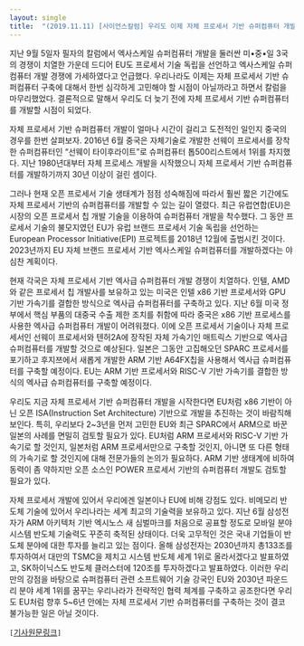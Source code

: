 ```yaml
---
layout: single
title:  "(2019.11.11) [사이언스칼럼] 우리도 이제 자체 프로세서 기반 슈퍼컴퓨터 개발에 뛰어들 때다"
---
```


지난 9월 5일자 필자의 칼럼에서 엑사스케일 슈퍼컴퓨터 개발을 둘러싼 미•중•일 3국의 경쟁이 치열한 가운데 드디어 EU도 프로세서 기술 독립을 선언하고 엑사스케일 슈퍼컴퓨터 개발 경쟁에 가세하였다고 언급했다. 우리나라도 이제는 자체 프로세서 기반 슈퍼컴퓨터 구축에 대해서 한번 심각하게 고민해야 할 시점이 아닐까라고 하면서 칼럼을 마무리했었다. 결론적으로 말해서 우리도 더 늦기 전에 자체 프로세서 기반 슈퍼컴퓨터를 개발할 시점이 되었다.

자체 프로세서 기반 슈퍼컴퓨터 개발이 얼마나 시간이 걸리고 도전적인 일인지 중국의 경우를 한번 살펴보자. 2016년 6월 중국은 자체기술로 개발한 선웨이 프로세서를 장착한 슈퍼컴퓨터인 “선웨이 타이후라이트”로 슈퍼컴퓨터 톱500리스트에서 1위를 차지했다. 지난 1980년대부터 자체 프로세스 개발을 시작했으니 자체 프로세서 기반 슈퍼컴퓨터를 개발하기까지 30년 이상이 걸린 셈이다.

그러나 현재 오픈 프로세서 기술 생태계가 점점 성숙해짐에 따라서 훨씬 짧은 기간에도 자체 프로세서 기반의 슈퍼컴퓨터를 개발할 수 있는 길이 열렸다. 최근 유럽연합(EU)은 시장의 오픈 프로세서 칩 개발 기술을 이용하여 슈퍼컴퓨터 개발을 착수했다. 그 동안 프로세서 기술의 불모지였던 EU가 유럽 브랜드 프로세서 기술 독립을 선언하는 European Processor Initiative(EPI) 프로젝트를 2018년 12월에 출범시킨 것이다. 2023년까지 EU 자체 브랜드 프로세서 기반 엑사스케일 슈퍼컴퓨터를 개발하겠다는 야심찬 계획이다.

현재 각국은 자체 프로세서 기반 엑사급 슈퍼컴퓨터 개발 경쟁이 치열하다. 인텔, AMD와 같은 프로세서 칩 개발사를 보유하고 있는 미국은 인텔 x86 기반 프로세서와 GPU 기반 가속기를 결합한 방식으로 엑사급 슈퍼컴퓨터를 구축하고 있다. 지난 6월 미국 정부에서 핵심 부품의 대중국 수출 제한 조치를 취함에 따라 중국은 x86 기반 프로세스를 사용한 엑사급 슈퍼컴퓨터 개발이 어려워졌다. 이에 오픈 프로세서 기술이나 자체 프로세서인 선웨이 프로세서와 텐허2A에 장작된 자체 가속기인 매트릭스 기반으로 엑사급 슈퍼컴퓨터를 개발할 것으로 예상된다. 일본은 그동안 고집해오던 SPARC 프로세서를 포기하고 후지쯔에서 새롭게 개발한 ARM 기반 A64FX칩을 사용해서 엑사급 슈퍼컴퓨터를 구축할 예정이다. EU는 ARM 기반 프로세서와 RISC-V 기반 가속기를 결합한 방식의 엑사급 슈퍼컴퓨터를 구축할 예정이다.

우리도 지금 자체 프로세서 기반 슈퍼컴퓨터 개발을 시작한다면 EU처럼 x86 기반이 아닌 오픈 ISA(Instruction Set Architecture) 기반으로 개발을 추진하는 것이 바람직해 보인다. 특히, 우리보다 2~3년을 먼저 고민한 EU와 최근 SPARC에서 ARM으로 바꾼 일본의 사례를 면밀히 검토할 필요가 있다. EU처럼 ARM 프로세서와 RISC-V 기반 가속기로 할 것인지, 일본처럼 ARM 프로세서만으로 구축할 것인지, 아니면 또 다른 형태의 가속기로 할 것인지에 대해 전문가들의 논의가 필요하다. ARM 기반 생태계에 비하여 동력이 좀 약하지만 오픈 소스인 POWER 프로세서 기반의 슈퍼컴퓨터 개발도 검토할 필요가 있다.

자체 프로세서 개발에 있어서 우리에겐 일본이나 EU에 비해 강점도 있다. 비메모리 반도체 기술에 있어서 우리나라는 세계 최고의 기술력을 보유하고 있다. 지난 6월 삼성전자가 ARM 아키텍처 기반 엑시노스 새 심벌마크를 처음으로 공표할 정도로 모바일 분야 시스템 반도체 기술력도 꾸준히 축적된 상태이다. 더욱 고무적인 것은 국내 기업들이 반도체 분야에 대한 투자를 늘리고 있는 점이다. 올해 삼성전자는 2030년까지 총133조를 투자하여서 대만의 TSMC을 제치고 시스템 반도체 세계 1위로 올라서겠다고 발표하였고, SK하이닉스도 반도체 클러스터에 120조를 투자하겠다고 발표하였다. 이러한 우리만의 강점을 바탕으로 슈퍼컴퓨터 관련 소프트웨어 기술 강국인 EU와 2030년 파운드리 분야 세계 1위를 꿈꾸는 우리나라가 전략적인 협력 체계를 구축하고 공조한다면 우리도 EU처럼 향후 5~6년 안에는 자체 프로세서 기반 슈퍼컴퓨터를 구축하는 것이 결코 불가능한 일은 아닐 것이다.

`[`[기사원문링크](http://www.joongdo.co.kr/web/view.php?key=20191107010002588)`]`

